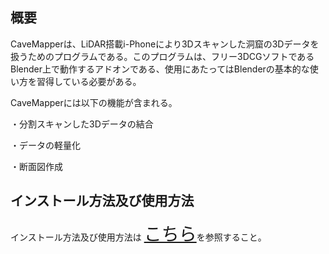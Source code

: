 ## 概要
CaveMapperは、LiDAR搭載i-Phoneにより3Dスキャンした洞窟の3Dデータを扱うためのプログラムである。このプログラムは、フリー3DCGソフトであるBlender上で動作するアドオンである、使用にあたってはBlenderの基本的な使い方を習得している必要がある。

CaveMapperには以下の機能が含まれる。

・分割スキャンした3Dデータの結合

・データの軽量化

・断面図作成

## インストール方法及び使用方法
インストール方法及び使用方法は
<a href = "https://github.com/CaveMapper/CaveMapper/wiki/wiki_JP" style="font-size: 200%;">こちら</a>を参照すること。

